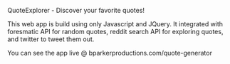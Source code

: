 QuoteExplorer - Discover your favorite quotes!

This web app is build using only Javascript and JQuery. It integrated with
foresmatic API for random quotes, reddit search API for exploring quotes,
and twitter to tweet them out.

You can see the app live @ bparkerproductions.com/quote-generator